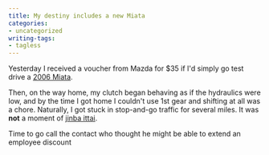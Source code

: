 ```yaml
---
title: My destiny includes a new Miata
categories:
- uncategorized
writing-tags:
- tagless
---
```


Yesterday I received a voucher from Mazda for $35 if I'd simply go test drive a [2006 Miata][1].

   [1]: http://www.bethecar.com/

Then, on the way home, my clutch began behaving as if the hydraulics were low, and by the time I got home I couldn't use 1st gear and shifting at all was a chore.  Naturally, I got stuck in stop-and-go traffic for several miles.  It was **not** a moment of [jinba ittai][2].

   [2]: http://www.mazda.com.sg/moby/cms/mazda-thinking/jinba-ittai/

Time to go call the contact who thought he might be able to extend an employee discount
